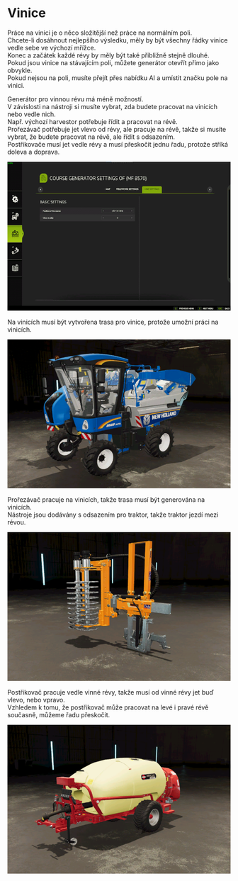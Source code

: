 # Vinice
  
Práce na vinici je o něco složitější než práce na normálním poli.  
Chcete-li dosáhnout nejlepšího výsledku, měly by být všechny řádky vinice vedle sebe ve výchozí mřížce.  
Konec a začátek každé révy by měly být také přibližně stejně dlouhé.  
Pokud jsou vinice na stávajícím poli, můžete generátor otevřít přímo jako obvykle.  
Pokud nejsou na poli, musíte přejít přes nabídku AI a umístit značku pole na vinici.  


  
Generátor pro vinnou révu má méně možností.  
V závislosti na nástroji si musíte vybrat, zda budete pracovat na vinicích nebo vedle nich.  
Např. výchozí harvestor potřebuje řídit a pracovat na révě.  
      Prořezávač potřebuje jet vlevo od révy, ale pracuje na révě, takže si musíte vybrat, že budete pracovat na révě, ale řídit s odsazením.  
      Postřikovače musí jet vedle révy a musí přeskočit jednu řadu, protože stříká doleva a doprava.  


![Image](../assets/images/vineworkgen_0_0_765_510.png)

  
Na vinicích musí být vytvořena trasa pro vinice, protože umožní práci na vinicích.  


![Image](../assets/images/vineworkharvest_0_0_765_510.png)

  
Prořezávač pracuje na vinicích, takže trasa musí být generována na vinicích.  
Nástroje jsou dodávány s odsazením pro traktor, takže traktor jezdí mezi révou.  


![Image](../assets/images/vineworkpruner_0_0_765_510.png)

  
Postřikovač pracuje vedle vinné révy, takže musí od vinné révy jet buď vlevo, nebo vpravo.  
Vzhledem k tomu, že postřikovač může pracovat na levé i pravé révě současně, můžeme řadu přeskočit.  


![Image](../assets/images/vineworkspray_0_0_765_510.png)

